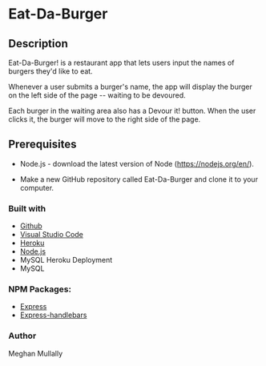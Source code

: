 # Eat-Da-Burger

## Description 

Eat-Da-Burger! is a restaurant app that lets users input the names of burgers they'd like to eat.

Whenever a user submits a burger's name, the app will display the burger on the left side of the page -- waiting to be devoured.

Each burger in the waiting area also has a Devour it! button. When the user clicks it, the burger will move to the right side of the page.

## Prerequisites
- Node.js - download the latest version of Node (https://nodejs.org/en/).

- Make a new GitHub repository called Eat-Da-Burger and clone it to your computer.

### Built with
- [Github](https://github.com/)
- [Visual Studio Code](https://visualstudio.microsoft.com/)
- [Heroku](https://yummmyyyburger.herokuapp.com/)
- [Node.js](https://nodejs.org/)
- MySQL Heroku Deployment 
- MySQL 


### NPM Packages:
- [Express](https://www.npmjs.com/package/express)
- [Express-handlebars](https://www.npmjs.com/package/express-handlebars)

### Author
Meghan Mullally